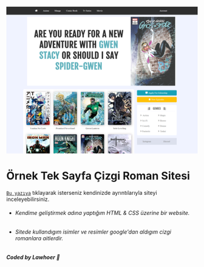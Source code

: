 ![Kodun geneli](https://github.com/Lawhoer/Ornek-Website/blob/main/sitenin%20goruntusu.png)

# Örnek Tek Sayfa Çizgi Roman Sitesi
[`Bu yazıya`](lawhoer.github.io/ornek-website/) tıklayarak isterseniz kendinizde ayrıntılarıyla siteyi inceleyebilirsiniz.
- ###### Kendime geliştirmek adına yaptığım HTML & CSS üzerine bir website.
- ###### Sitede kullandıgım isimler ve resimler google'dan aldıgım cizgi romanlara aitlerdir.
 ##### Coded by Lawhoer :slightly_smiling_face:

